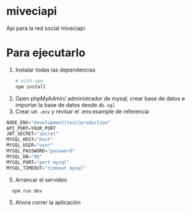 # miveciapi

Api para la red social miveciapi

# Para ejecutarlo
1. Instalar todas las dependencias
    ```bash
    # with npm
    npm install
2. Open phpMyAdmin/ administrador de mysql, crear base de datos e importar la base de datos desde `db.sql`
3. Crear un `.env` y revisar el .env.example de referencia

  ```javascript
  NODE_ENV="development|test|production"
  API_PORT=YOUR_PORT
  JWT_SECRET="secret"
  MYSQL_HOST="host"
  MYSQL_USER="user"
  MYSQL_PASSWORD="password"
  MYSQL_DB="db"
  MYSQL_PORT="port mysql"
  MYSQL_TIMEOUT="timeout mysql"
  ```
5. Arrancar el servideo
  ```javascript
    npm run dev
   ```
5.  Ahora correr la aplicación
